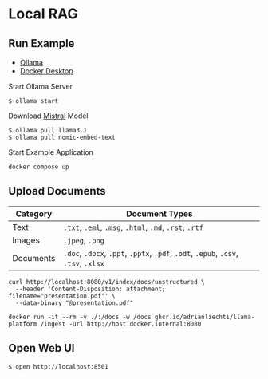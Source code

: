 # Local RAG

## Run Example

- [Ollama](https://ollama.ai)
- [Docker Desktop](https://www.docker.com/products/docker-desktop/)

Start Ollama Server

```shell
$ ollama start
```

Download [Mistral](https://mistral.ai) Model

```shell
$ ollama pull llama3.1
$ ollama pull nomic-embed-text
```

Start Example Application

```shell
docker compose up
```

## Upload Documents

| Category  | Document Types                                                                     |
|-----------|------------------------------------------------------------------------------------|
| Text      | `.txt`, `.eml`, `.msg`, `.html`, `.md`, `.rst`, `.rtf`                             |
| Images    | `.jpeg`, `.png`                                                                    |
| Documents | `.doc`, `.docx`, `.ppt`, `.pptx`, `.pdf`, `.odt`, `.epub`, `.csv`, `.tsv`, `.xlsx` |

```shell
curl http://localhost:8080/v1/index/docs/unstructured \
  --header 'Content-Disposition: attachment; filename="presentation.pdf"' \
  --data-binary "@presentation.pdf"
```

```shell
docker run -it --rm -v ./:/docs -w /docs ghcr.io/adrianliechti/llama-platform /ingest -url http://host.docker.internal:8080
```

## Open Web UI

```shell
$ open http://localhost:8501
```